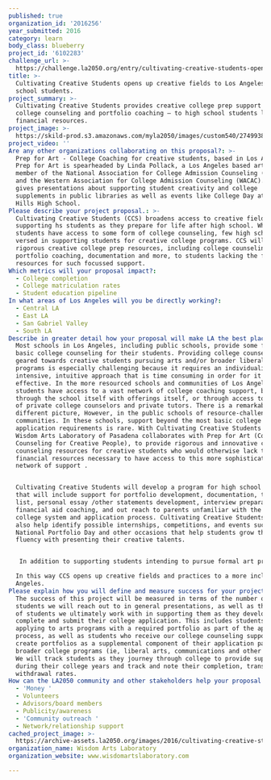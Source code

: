 ```yaml
---
published: true
organization_id: '2016256'
year_submitted: 2016
category: learn
body_class: blueberry
project_id: '6102283'
challenge_url: >-
  https://challenge.la2050.org/entry/cultivating-creative-students-opens-up-creative-fields-to-los-angeles-high-school-students
title: >-
  Cultivating Creative Students opens up creative fields to Los Angeles high
  school students.
project_summary: >-
  Cultivating Creative Students provides creative college prep support — 
  college counseling and portfolio coaching — to high school students lacking
  financial resources.
project_image: >-
  https://skild-prod.s3.amazonaws.com/myla2050/images/custom540/2749938065741-team91.jpg
project_video: ''
Are any other organizations collaborating on this proposal?: >-
  Prep for Art - College Coaching for creative students, based in Los Angeles.
  Prep for Art is spearheaded by Linda Pollack, a Los Angeles based artist and
  member of the National Association for College Admission Counseling (NACAC)
  and the Western Association for College Admission Counseling (WACAC). Linda
  gives presentations about supporting student creativity and college
  supplements in public libraries as well as events like College Day at Beverly
  Hills High School.
Please describe your project proposal.: >-
  Cultivating Creative Students (CCS) broadens access to creative fields by
  supporting hs students as they prepare for life after high school. While most
  students have access to some form of college counseling, few high schools are
  versed in supporting students for creative college programs. CCS will provide
  rigorous creative college prep resources, including college counseling,
  portfolio coaching, documentation and more, to students lacking the financial
  resources for such focussed support.
Which metrics will your proposal impact?​:
  - College completion
  - College matriculation rates
  - Student education pipeline
In what areas of Los Angeles will you be directly working?:
  - Central LA
  - East LA
  - San Gabriel Valley
  - South LA
Describe in greater detail how your proposal will make LA the best place.: >-
  Most schools in Los Angeles, including public schools, provide some form of
  basic college counseling for their students. Providing college counseling
  geared towards creative students pursuing arts and/or broader liberal arts
  programs is especially challenging because it requires an individualized,
  intensive, intuitive approach that is time consuming in order for it to be
  effective. In the more resourced schools and communities of Los Angeles, many
  students have access to a vast network of college coaching support, be it
  through the school itself with offerings itself, or through access to a number
  of private college counselors and private tutors. There is a remarkably
  different picture, However, in the public schools of resource-challenged
  communities. In these schools, support beyond the most basic college
  application requirements is rare. With Cultivating Creative Students (CCS),
  Wisdom Arts Laboratory of Pasadena collaborates with Prep for Art (College
  Counseling for Creative People), to provide rigorous and innovative college
  counseling resources for creative students who would otherwise lack the
  financial resources necessary to have access to this more sophisticated
  network of support .


  Cultivating Creative Students will develop a program for high school students
  that will include support for portfolio development, documentation, the school
  list, personal essay /other statements development, interview preparation,
  financial aid coaching, and out reach to parents unfamiliar with the US
  college system and application process. Cultivating Creative Students could
  also help identify possible internships, competitions, and events such as
  National Portfolio Day and other occasions that help students grow their
  fluency with presenting their creative talents.


   In addition to supporting students intending to pursue formal art programs, Cultivating Creative Students will also support students who want to pursue broader liberal arts programs, through developing a supplemental portfolio that can showcase and platform endeavors in broader cultural production, such as students who are involved in advocacy work, newspaper work, self initiated projects, students who have created an innovation on solving a problem. There is no limit to where creativity is found!

  In this way CCS opens up creative fields and practices to a more inclusive Los
  Angeles.
Please explain how you will define and measure success for your project.​: >-
  The success of this project will be measured in terms of the number of 
  students we will reach out to in general presentations, as well as the number
  of students we ultimately work with in supporting them as they develop,
  complete and submit their college application. This includes students who are
  applying to arts programs with a required portfolio as part of the application
  process, as well as students who receive our college counseling support and
  create portfolios as a supplemental component of their application package to
  broader college programs (ie, liberal arts, communications and other majors).
  We will track students as they journey through college to provide support
  during their college years and track and note their completion, transfer and
  withdrawal rates.
How can the LA2050 community and other stakeholders help your proposal succeed?:
  - 'Money '
  - Volunteers
  - Advisors/board members
  - Publicity/awareness
  - 'Community outreach '
  - Network/relationship support
cached_project_image: >-
  https://archive-assets.la2050.org/images/2016/cultivating-creative-students-opens-up-creative-fields-to-los-angeles-high-school-students/skild-prod.s3.amazonaws.com/myla2050/images/custom540/2749938065741-team91.jpg
organization_name: Wisdom Arts Laboratory
organization_website: www.wisdomartslaboratory.com

---
```

